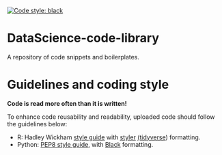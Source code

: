 <a href="https://github.com/psf/black"><img alt="Code style: black" src="https://img.shields.io/badge/code%20style-black-000000.svg"></a>
</p>

# DataScience-code-library

A repository of code snippets and boilerplates. 


# Guidelines and coding style

**Code is read more often than it is written!**  

To enhance code reusability and readability, uploaded code should follow the guidelines below:  

* R: Hadley Wickham [style guide](http://adv-r.had.co.nz/Style.html) with [styler](https://www.tidyverse.org/blog/2017/12/styler-1.0.0/) [(tidyverse](https://www.tidyverse.org/)) formatting.  
* Python: [PEP8 style guide](https://www.python.org/dev/peps/pep-0008/), with [Black](https://black.readthedocs.io/en/stable/) formatting.  
